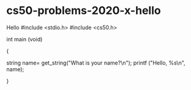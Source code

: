 # cs50-problems-2020-x-hello
Hello
#include <stdio.h>
#include <cs50.h>

int main (void)

{

string name= get_string("What is your name?\n"); 
printf ("Hello, %s\n", name); 


}
